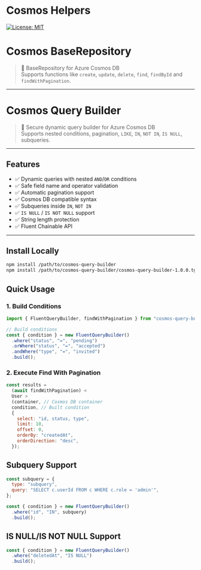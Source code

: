 # Cosmos Helpers

[![License: MIT](https://img.shields.io/badge/License-MIT-yellow.svg)](LICENSE)


# Cosmos BaseRepository

> 🚀 BaseRepository for Azure Cosmos DB  
> Supports functions like `create`, `update`, `delete`, `find`, `findById` and `findWithPagination`.

---


# Cosmos Query Builder

> 🚀 Secure dynamic query builder for Azure Cosmos DB  
> Supports nested conditions, pagination, `LIKE`, `IN`, `NOT IN`, `IS NULL`, subqueries.

---

## Features

- ✅ Dynamic queries with nested `AND`/`OR` conditions
- ✅ Safe field name and operator validation
- ✅ Automatic pagination support
- ✅ Cosmos DB compatible syntax
- ✅ Subqueries inside `IN`, `NOT IN`
- ✅ `IS NULL` / `IS NOT NULL` support
- ✅ String length protection
- ✅ Fluent Chainable API

---

## Install Locally

```bash
npm install /path/to/cosmos-query-builder
npm install /path/to/cosmos-query-builder/cosmos-query-builder-1.0.0.tgz
```

## Quick Usage

### 1. Build Conditions

```js
import { FluentQueryBuilder, findWithPagination } from "cosmos-query-builder";

// Build conditions
const { condition } = new FluentQueryBuilder()
  .where("status", "=", "pending")
  .orWhere("status", "=", "accepted")
  .andWhere("type", "=", "invited")
  .build();
```

### 2. Execute Find With Pagination

```js
const results =
  (await findWithPagination) <
  User >
  (container, // Cosmos DB container
  condition, // Built condition
  {
    select: "id, status, type",
    limit: 10,
    offset: 0,
    orderBy: "createdAt",
    orderDirection: "desc",
  });
```

## Subquery Support

```js
const subquery = {
  type: "subquery",
  query: "SELECT c.userId FROM c WHERE c.role = 'admin'",
};

const { condition } = new FluentQueryBuilder()
  .where("id", "IN", subquery)
  .build();
```

## IS NULL/IS NOT NULL Support

```js
const { condition } = new FluentQueryBuilder()
  .where("deletedAt", "IS NULL")
  .build();
```
